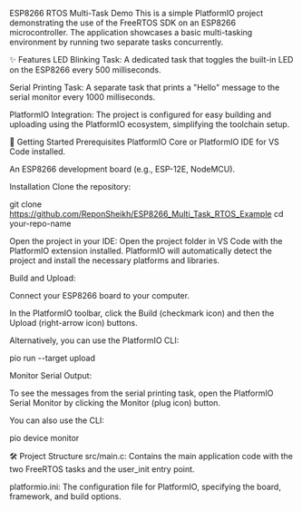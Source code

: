 ESP8266 RTOS Multi-Task Demo
This is a simple PlatformIO project demonstrating the use of the FreeRTOS SDK on an ESP8266 microcontroller. The application showcases a basic multi-tasking environment by running two separate tasks concurrently.

✨ Features
LED Blinking Task: A dedicated task that toggles the built-in LED on the ESP8266 every 500 milliseconds.

Serial Printing Task: A separate task that prints a "Hello" message to the serial monitor every 1000 milliseconds.

PlatformIO Integration: The project is configured for easy building and uploading using the PlatformIO ecosystem, simplifying the toolchain setup.

🚀 Getting Started
Prerequisites
PlatformIO Core or PlatformIO IDE for VS Code installed.

An ESP8266 development board (e.g., ESP-12E, NodeMCU).

Installation
Clone the repository:

git clone https://github.com/ReponSheikh/ESP8266_Multi_Task_RTOS_Example
cd your-repo-name

Open the project in your IDE:
Open the project folder in VS Code with the PlatformIO extension installed. PlatformIO will automatically detect the project and install the necessary platforms and libraries.

Build and Upload:

Connect your ESP8266 board to your computer.

In the PlatformIO toolbar, click the Build (checkmark icon) and then the Upload (right-arrow icon) buttons.

Alternatively, you can use the PlatformIO CLI:

pio run --target upload

Monitor Serial Output:

To see the messages from the serial printing task, open the PlatformIO Serial Monitor by clicking the Monitor (plug icon) button.

You can also use the CLI:

pio device monitor

🛠️ Project Structure
src/main.c: Contains the main application code with the two FreeRTOS tasks and the user_init entry point.

platformio.ini: The configuration file for PlatformIO, specifying the board, framework, and build options.

